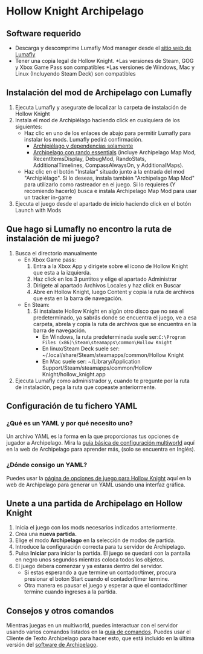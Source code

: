 # Hollow Knight Archipelago

## Software requerido
* Descarga y descomprime Lumafly Mod manager desde el [sitio web de Lumafly](https://themulhima.github.io/Lumafly/)
* Tener una copia legal de Hollow Knight.
    *Las versiones de Steam, GOG y Xbox Game Pass son compatibles
    *Las versiones de Windows, Mac y Linux (Incluyendo Steam Deck) son compatibles

## Instalación del mod de Archipelago con Lumafly
1. Ejecuta Lumafly y asegurate de localizar la carpeta de instalación de Hollow Knight
2. Instala el mod de Archipiélago haciendo click en cualquiera de los siguientes:
    * Haz clic en uno de los enlaces de abajo para permitir Lumafly para instalar los mods. Lumafly pedirá 
      confirmación.
        * [Archipiélago y dependencias solamente](https://themulhima.github.io/Lumafly/commands/download/?mods=Archipelago)
        * [Archipelago con rando essentials](https://themulhima.github.io/Lumafly/commands/download/?mods=Archipelago/Archipelago%20Map%20Mod/RecentItemsDisplay/DebugMod/RandoStats/Additional%20Timelines/CompassAlwaysOn/AdditionalMaps/)
          (incluye Archipelago Map Mod, RecentItemsDisplay, DebugMod, RandoStats, AdditionalTimelines, CompassAlwaysOn,
          y AdditionalMaps).
    * Haz clic en el botón "Instalar" situado junto a la entrada del mod "Archipiélago". Si lo deseas, instala también 
      "Archipelago Map Mod" para utilizarlo como rastreador en el juego.
      Si lo requieres (Y recomiendo hacerlo) busca e instala Archipelago Map Mod para usar un tracker in-game
3. Ejecuta el juego desde el apartado de inicio haciendo click en el botón Launch with Mods

## Que hago si Lumafly no encontro la ruta de instalación de mi juego?
1. Busca el directorio manualmente
    * En Xbox Game pass:
        1. Entra a la Xbox App y dirigete sobre el icono de Hollow Knight que esta a la izquierda.
        2. Haz click en los 3 puntitos y elige el apartado Administrar
        3. Dirigete al apartado Archivos Locales y haz click en Buscar
        4. Abre en Hollow Knight, luego Content y copia la ruta de archivos que esta en la barra de navegación.
    * En Steam:
        1. Si instalaste Hollow Knight en algún otro disco que no sea el predeterminado, ya sabrás donde se encuentra 
           el juego, ve a esa carpeta, abrela y copia la ruta de archivos que se encuentra en la barra de navegación.
            * En Windows, la ruta predeterminada suele ser:`C:\Program Files (x86)\Steam\steamapps\common\Hollow Knight`
            * En linux/Steam Deck suele ser: ~/.local/share/Steam/steamapps/common/Hollow Knight
            * En Mac suele ser: ~/Library/Application Support/Steam/steamapps/common/Hollow Knight/hollow_knight.app
2. Ejecuta Lumafly como administrador y, cuando te pregunte por la ruta de instalación, pega la ruta que copeaste 
   anteriormente.

## Configuración de tu fichero YAML
### ¿Qué es un YAML y por qué necesito uno?
Un archivo YAML es la forma en la que proporcionas tus opciones de jugador a Archipelago.
Mira la [guía básica de configuración multiworld](/tutorial/Archipelago/setup/en) aquí en la web de Archipelago para 
aprender más, (solo se encuentra en Inglés).

### ¿Dónde consigo un YAML?
Puedes usar la [página de opciones de juego para Hollow Knight](/games/Hollow%20Knight/player-options) aquí en la web 
de Archipelago para generar un YAML usando una interfaz gráfica.

## Unete a una partida de Archipelago en Hollow Knight
1. Inicia el juego con los mods necesarios indicados anteriormente.
2. Crea una **nueva partida.**
3. Elige el modo **Archipelago** en la selección de modos de partida.
4. Introduce la configuración correcta para tu servidor de Archipelago.
5. Pulsa **Iniciar** para iniciar la partida. El juego se quedará con la pantalla en negro unos segundos mientras 
   coloca todos los objetos.
6. El juego debera comenzar y ya estaras dentro del servidor.
    * Si estas esperando a que termine un contador/timer, procura presionar el boton Start cuando el contador/timer 
      termine.
    * Otra manera es pausar el juego y esperar a que el contador/timer termine cuando ingreses a la partida.

## Consejos y otros comandos
Mientras juegas en un multiworld, puedes interactuar con el servidor usando varios comandos listados en la 
[guía de comandos](/tutorial/Archipelago/commands/en). Puedes usar el Cliente de Texto Archipelago para hacer esto,
que está incluido en la última versión del [software de Archipelago](https://github.com/ArchipelagoMW/Archipelago/releases/latest).